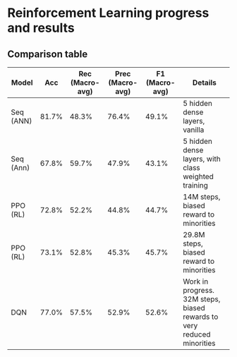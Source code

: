 # Reinforcement Learning progress and results
## Comparison table
| Model | Acc | Rec (Macro-avg) | Prec (Macro-avg) | F1 (Macro-avg) | Details |
| - | - | - | - | - | - |
| Seq (ANN) | 81.7% | 48.3% | 76.4% | 49.1% | 5 hidden dense layers, vanilla |
| Seq (Ann) | 67.8% | 59.7% | 47.9% | 43.1% | 5 hidden dense layers, with class weighted training |
| PPO (RL) | 72.8% | 52.2% | 44.8% | 44.7% | 14M steps, biased reward to minorities |
| PPO (RL) | 73.1% | 52.8% | 45.3% | 45.7% | 29.8M steps, biased reward to minorities |
| DQN | 77.0% | 57.5% | 52.9% | 52.6% | Work in progress. 32M steps, biased rewards to very reduced minorities |

